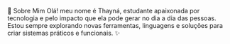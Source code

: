 🌟 Sobre Mim
Olá! meu nome é Thayná, estudante apaixonada por tecnologia e pelo impacto que ela pode gerar no dia a dia das pessoas. Estou sempre explorando novas ferramentas, linguagens e soluções para criar sistemas práticos e funcionais. ✨
